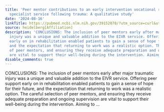 ```yaml
---
title: 'Peer mentor contributions to an early intervention vocational rehabilitation
  specialist service following trauma: A qualitative study'
date: '2024-08-16'
linkTitle: https://pubmed.ncbi.nlm.nih.gov/39152070/?utm_source=curl&utm_medium=rss&utm_campaign=pubmed-2&utm_content=1FakS-2QOkCT8HsMOQP1bCRQ4YzyumYOmxmF0moLsQ3dFB1E9V&fc=20220326224207&ff=20240817183523&v=2.18.0.post9+e462414
source: heidelberg[Affiliation]
description: 'CONCLUSIONS: The inclusion of peer mentors early after major traumatic
  injury was a unique and valuable addition to the EIVR service. Offering peer support
  early on in rehabilitation enabled patients to gain a sense of hope for their future,
  and the expectation that returning to work was a realistic option. The careful selection
  of peer mentors, and ensuring they receive adequate preparation and ongoing supervision
  are vital to support their well-being during the intervention. Aiming to ...'
disable_comments: true
---
```

CONCLUSIONS: The inclusion of peer mentors early after major traumatic injury was a unique and valuable addition to the EIVR service. Offering peer support early on in rehabilitation enabled patients to gain a sense of hope for their future, and the expectation that returning to work was a realistic option. The careful selection of peer mentors, and ensuring they receive adequate preparation and ongoing supervision are vital to support their well-being during the intervention. Aiming to ...